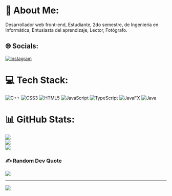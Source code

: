 # 💫 About Me:
Desarrollador web front-end, Estudiante, 2do semestre, de Ingeniería en Informática, Entusiasta del aprendizaje, Lector, Fotógrafo.


## 🌐 Socials:
[![Instagram](https://img.shields.io/badge/Instagram-%23E4405F.svg?logo=Instagram&logoColor=white)](https://instagram.com/@juan.gonzalezg_) 

# 💻 Tech Stack:
![C++](https://img.shields.io/badge/c++-%2300599C.svg?style=for-the-badge&logo=c%2B%2B&logoColor=white) ![CSS3](https://img.shields.io/badge/css3-%231572B6.svg?style=for-the-badge&logo=css3&logoColor=white) ![HTML5](https://img.shields.io/badge/html5-%23E34F26.svg?style=for-the-badge&logo=html5&logoColor=white) ![JavaScript](https://img.shields.io/badge/javascript-%23323330.svg?style=for-the-badge&logo=javascript&logoColor=%23F7DF1E) ![TypeScript](https://img.shields.io/badge/typescript-%23007ACC.svg?style=for-the-badge&logo=typescript&logoColor=white) ![JavaFX](https://img.shields.io/badge/javafx-%23FF0000.svg?style=for-the-badge&logo=javafx&logoColor=white) ![Java](https://img.shields.io/badge/java-%23ED8B00.svg?style=for-the-badge&logo=openjdk&logoColor=white)
# 📊 GitHub Stats:
![](https://github-readme-stats.vercel.app/api?username=juan-gonzalezg&theme=dark&hide_border=false&include_all_commits=false&count_private=false)<br/>
![](https://github-readme-streak-stats.herokuapp.com/?user=juan-gonzalezg&theme=dark&hide_border=false)<br/>
![](https://github-readme-stats.vercel.app/api/top-langs/?username=juan-gonzalezg&theme=dark&hide_border=false&include_all_commits=false&count_private=false&layout=compact)

### ✍️ Random Dev Quote
![](https://quotes-github-readme.vercel.app/api?type=horizontal&theme=radical)

---
[![](https://visitcount.itsvg.in/api?id=juan-gonzalezg&icon=0&color=1)](https://visitcount.itsvg.in)

<!-- Proudly created with GPRM ( https://gprm.itsvg.in ) -->

